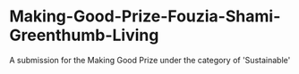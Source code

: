 # Making-Good-Prize-Fouzia-Shami-Greenthumb-Living
A submission for the Making Good Prize under the category of 'Sustainable'
